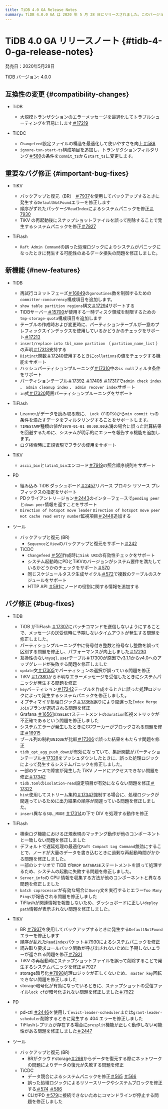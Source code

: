 ```yaml
---
title: TiDB 4.0 GA Release Notes
summary: TiDB 4.0.0 GA は 2020 年 5 月 28 日にリリースされました。このバージョンでは、大規模トランザクションのエラー メッセージが最適化され、Changefeed` 構成ファイルの使いやすさが向上し、新しい構成項目とさまざまな構文および関数のサポートが追加され、TiKV、 TiFlash、PD、およびツールの複数のバグと問題が修正され、PD の新しい監視項目とさまざまな機能のサポートが追加され、バックアップと復元 (BR) と TiCDC のさまざまな問題が修正されました。
---
```


# TiDB 4.0 GA リリースノート {#tidb-4-0-ga-release-notes}

発売日：2020年5月28日

TiDB バージョン: 4.0.0

## 互換性の変更 {#compatibility-changes}

-   TiDB
    -   大規模トランザクションのエラーメッセージを最適化してトラブルシューティングを容易にします[＃17219](https://github.com/pingcap/tidb/pull/17219)

-   TiCDC
    -   `Changefeed`設定ファイルの構造を最適化して使いやすさを向上[＃588](https://github.com/pingcap/tiflow/pull/588)
    -   `ignore-txn-start-ts`構成項目を追加し、トランザクションフィルタリング[＃589](https://github.com/pingcap/tiflow/pull/589)の条件を`commit_ts`から`start_ts`に変更します。

## 重要なバグ修正 {#important-bug-fixes}

-   TiKV
    -   バックアップと復元（BR） [＃7937](https://github.com/tikv/tikv/pull/7937)を使用してバックアップするときに発生する`DefaultNotFound`エラーを修正します
    -   順序がずれたパッケージ`ReadIndex`によるシステムパニックを修正[＃7930](https://github.com/tikv/tikv/pull/7930)
    -   TiKV の再起動後にスナップショットファイルを誤って削除することで発生するシステムパニックを修正[＃7927](https://github.com/tikv/tikv/pull/7927)

-   TiFlash
    -   `Raft Admin Command`の誤った処理ロジックによりシステムがパニックになったときに発生する可能性のあるデータ損失の問題を修正しました。

## 新機能 {#new-features}

-   TiDB
    -   再試行コミットフェーズ[＃16849](https://github.com/pingcap/tidb/pull/16849)の`goroutines`数を制御するための`committer-concurrency`構成項目を追加します。
    -   `show table partition regions`構文[＃17294](https://github.com/pingcap/tidb/pull/17294)サポートする
    -   TiDBサーバー[＃15700](https://github.com/pingcap/tidb/pull/15700)が使用する一時ディスク領域を制限するための`tmp-storage-quota`構成項目を追加します
    -   テーブルの作成時および変更時に、パーティションテーブルが一意のプレフィックスインデックスを使用しているかどうかのチェックをサポート[＃17213](https://github.com/pingcap/tidb/pull/17213)
    -   `insert/replace into tbl_name partition` （ `partition_name_list` ）の声明[＃17313](https://github.com/pingcap/tidb/pull/17313)支持する
    -   `Distinct`関数[＃17240](https://github.com/pingcap/tidb/pull/17240)使用するときに`collations`の値をチェックする機能をサポート
    -   ハッシュパーティションプルーニング[＃17310](https://github.com/pingcap/tidb/pull/17310)中の`is null`フィルタ条件をサポート
    -   パーティションテーブル[＃17392](https://github.com/pingcap/tidb/pull/17392) [＃17405](https://github.com/pingcap/tidb/pull/17405) [＃17317](https://github.com/pingcap/tidb/pull/17317)で`admin check index` 、 `admin cleanup index` 、 `admin recover index`サポート
    -   `in`式[＃17320](https://github.com/pingcap/tidb/pull/17320)範囲パーティションプルーニングをサポート

-   TiFlash
    -   Learnerがデータを読み取る際に、 `Lock CF`の`TSO`から`min commit ts`の条件を満たすデータをフィルタリングすることをサポートします。
    -   `TIMESTAMP`種類の値が`1970-01-01 00:00:00`未満の場合に誤った計算結果を回避するために、システムが明示的にエラーを報告する機能を追加します。
    -   ログ検索時に正規表現でフラグの使用をサポート

-   TiKV
    -   `ascii_bin`と`latin1_bin`エンコード[＃7919](https://github.com/tikv/tikv/pull/7919)の照合順序規則をサポート

-   PD
    -   組み込み TiDB ダッシュボード[＃2457](https://github.com/pingcap/pd/pull/2457)リバース プロキシ リソース プレフィックスの指定をサポート
    -   PDクライアントリージョン[＃2443](https://github.com/pingcap/pd/pull/2443)のインターフェースで`pending peer`と`down peer`情報を返すことをサポート
    -   `Direction of hotspot move leader` `Direction of hotspot move peer` `Hot cache read entry number`監視項目[＃2448](https://github.com/pingcap/pd/pull/2448)追加する

-   ツール
    -   バックアップと復元 (BR)
        -   `Sequence`と`View`のバックアップと復元をサポート[＃242](https://github.com/pingcap/br/pull/242)
    -   TiCDC
        -   `Changefeed` [＃561](https://github.com/pingcap/tiflow/pull/561)作成時に`Sink URI`の有効性チェックをサポート
        -   システム起動時にPDとTiKVのバージョンがシステム要件を満たしているかどうかのチェックをサポート[＃570](https://github.com/pingcap/tiflow/pull/570)
        -   同じスケジュールタスク生成サイクル[＃572](https://github.com/pingcap/tiflow/pull/572)で複数のテーブルのスケジュールをサポート
        -   HTTP API [＃591](https://github.com/pingcap/tiflow/pull/591)にノードの役割に関する情報を追加する

## バグ修正 {#bug-fixes}

-   TiDB

    -   TiDB がTiFlash [＃17307](https://github.com/pingcap/tidb/pull/17307)にバッチコマンドを送信しないようにすることで、メッセージの送受信時に予期しないタイムアウトが発生する問題を修正しました。
    -   パーティションプルーニング中に符号付き整数と符号なし整数を誤って区別する問題を修正し、パフォーマンスが向上しました[＃17230](https://github.com/pingcap/tidb/pull/17230)
    -   互換性のない`mysql.user`テーブル[＃17300](https://github.com/pingcap/tidb/pull/17300)が原因でv3.1.1からv4.0へのアップグレードが失敗する問題を修正しました
    -   `update`文[＃17305](https://github.com/pingcap/tidb/pull/17305)でパーティションの選択が誤っている問題を修正
    -   TiKV [＃17380](https://github.com/pingcap/tidb/pull/17380)から不明なエラーメッセージを受信したときにシステムパニックが発生する問題を修正
    -   `key`パーティション[＃17242](https://github.com/pingcap/tidb/pull/17242)テーブルを作成するときに誤った処理ロジックによって発生するシステムパニックを修正しました。
    -   オプティマイザ処理ロジック[＃17365](https://github.com/pingcap/tidb/pull/17365)誤りにより間違った`Index Merge Join`プランが選択される問題を修正
    -   Grafana [＃16561](https://github.com/pingcap/tidb/pull/16561)の`SELECT`ステートメントの`duration`監視メトリックが不正確であるという問題を修正しました
    -   システムエラーが発生したときにGCワーカーがブロックされる問題を修正[＃16915](https://github.com/pingcap/tidb/pull/16915)
    -   ブール列の制約`UNIQUE`が比較[＃17306](https://github.com/pingcap/tidb/pull/17306)で誤った結果をもたらす問題を修正
    -   `tidb_opt_agg_push_down`が有効になっていて、集計関数がパーティションテーブル[＃17328](https://github.com/pingcap/tidb/pull/17328)をプッシュダウンしたときに、誤った処理ロジックによって発生するシステムパニックを修正しました。
    -   一部のケースで障害が発生した TiKV ノードにアクセスできない問題を修正[＃17342](https://github.com/pingcap/tidb/pull/17342)
    -   `tidb.toml`の`isolation-read`設定項目が有効にならない問題を修正[＃17322](https://github.com/pingcap/tidb/pull/17322)
    -   `hint`使用してストリーム集約[＃17347](https://github.com/pingcap/tidb/pull/17347)強制する場合に、処理ロジックが間違っているために出力結果の順序が間違っている問題を修正しました。
    -   `insert`異なる`SQL_MODE` [＃17314](https://github.com/pingcap/tidb/pull/17314)の下で DIV を処理する動作を修正

-   TiFlash

    -   検索ログ機能における正規表現のマッチング動作が他のコンポーネントと一致しない問題を修正しました
    -   デフォルトで遅延処理の最適化`Raft Compact Log Command`無効にすることで、ノードが大量のデータを書き込むときに過剰な再起動時間がかかる問題を修正しました。
    -   一部のシナリオで TiDB が`DROP DATABASE`ステートメントを誤って処理するため、システムの起動に失敗する問題を修正しました。
    -   `Server_info`の CPU 情報を収集する方法が他のコンポーネントと異なる問題を修正しました
    -   `batch coprocessor`が有効な場合に`Query`文を実行するとエラー`Too Many Pings`が報告される問題を修正しました
    -   TiFlashが関連情報を報告しないため、ダッシュボードに正しい`deploy path`情報が表示されない問題を修正しました。

-   TiKV

    -   BR [＃7937](https://github.com/tikv/tikv/pull/7937)を使用してバックアップするときに発生する`DefaultNotFound`エラーを修正します
    -   順序が乱れた`ReadIndex`パケット[＃7930](https://github.com/tikv/tikv/pull/7930)によるシステムパニックを修正
    -   読み取り要求コールバック関数が呼び出されないために予期しないエラーが返される問題を修正[＃7921](https://github.com/tikv/tikv/pull/7921)
    -   TiKV の再起動時にスナップショットファイルを誤って削除することで発生するシステムパニックを修正[＃7927](https://github.com/tikv/tikv/pull/7927)
    -   storage暗号化[＃7898](https://github.com/tikv/tikv/pull/7898)処理ロジックが正しくないため、 `master key`回転できない問題を修正しました
    -   storage暗号化が有効になっているときに、スナップショットの受信ファイル`lock cf`が暗号化されない問題を修正しました[＃7922](https://github.com/tikv/tikv/pull/7922)

-   PD

    -   pd-ctl [＃2446](https://github.com/pingcap/pd/pull/2446)を使用して`evict-leader-scheduler`または`grant-leader-scheduler`削除するときに発生する 404 エラーを修正しました
    -   TiFlashレプリカが存在する場合に`presplit`機能が正しく動作しない可能性がある問題を修正しました[＃2447](https://github.com/pingcap/pd/pull/2447)

-   ツール

    -   バックアップと復元 (BR)
        -   BRがクラウドstorage[＃298](https://github.com/pingcap/br/pull/298)からデータを復元する際にネットワークの問題によりデータの復元が失敗する問題を修正
    -   TiCDC
        -   データ競合によるシステムパニックを修正[＃565](https://github.com/pingcap/tiflow/pull/565) [＃566](https://github.com/pingcap/tiflow/pull/566)
        -   誤った処理ロジックによるリソースリークやシステムブロックを修正する[＃574](https://github.com/pingcap/tiflow/pull/574) [＃586](https://github.com/pingcap/tiflow/pull/586)
        -   CLIがPD [＃579](https://github.com/pingcap/tiflow/pull/579)に接続できないためにコマンドラインが停止する問題を修正しました
